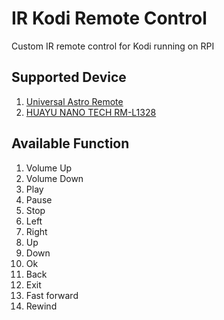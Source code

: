 # IR Kodi Remote Control

Custom IR remote control for Kodi running on RPI

## Supported Device
1. [Universal Astro Remote](https://www.mrdiy.com.my/universal-remote-control-9022350-001001)
2. [HUAYU NANO TECH RM-L1328](https://shopee.com.my/product/6938079/2874110703)

## Available Function 

1. Volume Up
2. Volume Down
3. Play
4. Pause
5. Stop
6. Left
7. Right
8. Up
9. Down
10. Ok
11. Back
12. Exit
13. Fast forward
14. Rewind